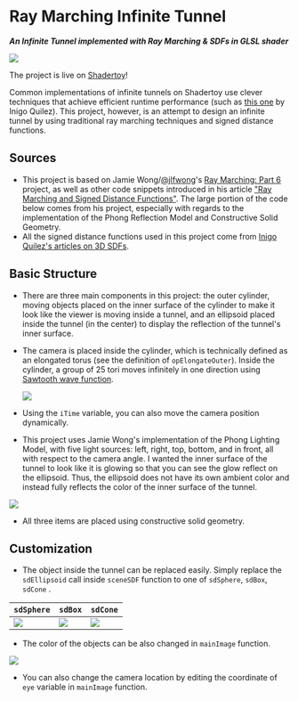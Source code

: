 # Ray Marching Infinite Tunnel

***An Infinite Tunnel implemented with Ray Marching & SDFs in GLSL shader***

![](https://raw.githubusercontent.com/jason-ono/Story/master/inftunnel_assets/angle.png)

The project is live on [Shadertoy](https://www.shadertoy.com/view/NlVSWW)!

Common implementations of infinite tunnels on Shadertoy use clever techniques that achieve efficient runtime performance (such as [this one](https://iquilezles.org/www/articles/tunnel/tunnel.htm) by Inigo Quilez). This project, however, is an attempt to design an infinite tunnel by using traditional ray marching techniques and signed distance functions.

## Sources

- This project is based on Jamie Wong/[@jlfwong](https://github.com/jlfwong)'s [Ray Marching: Part 6](https://www.shadertoy.com/view/4tcGDr) project, as well as other code snippets introduced in his article ["Ray Marching and Signed Distance Functions"](http://jamie-wong.com/2016/07/15/ray-marching-signed-distance-functions/). The large portion of the code below comes from his project, especially with regards to the implementation of the Phong Reflection Model and Constructive Solid Geometry.
- All the signed distance functions used in this project come from [Inigo Quilez's articles on 3D SDFs](https://iquilezles.org/www/articles/distfunctions/distfunctions.htm).

## Basic Structure

- There are three main components in this project: the outer cylinder, moving objects placed on the inner surface of the cylinder to make it look like the viewer is moving inside a tunnel, and an ellipsoid placed inside the tunnel (in the center) to display the reflection of the tunnel's inner surface.

- The camera is placed inside the cylinder, which is technically defined as an elongated torus (see the definition of `opElongateOuter`). Inside the cylinder, a group of 25 tori moves infinitely in one direction using [Sawtooth wave function](https://en.wikipedia.org/wiki/Sawtooth_wave).

  ![](https://raw.githubusercontent.com/jason-ono/Story/master/inftunnel_assets/mechanism.jpeg)

- Using the `iTime` variable, you can also move the camera position dynamically.

- This project uses Jamie Wong's implementation of the Phong Lighting Model, with five light sources: left, right, top, bottom, and in front, all with respect to the camera angle. I wanted the inner surface of the tunnel to look like it is glowing so that you can see the glow reflect on the ellipsoid. Thus, the ellipsoid does not have its own ambient color and instead fully reflects the color of the inner surface of the tunnel.

![](https://raw.githubusercontent.com/jason-ono/Story/master/inftunnel_assets/ellipsoid.png)

- All three items are placed using constructive solid geometry. 

## Customization

- The object inside the tunnel can be replaced easily. Simply replace the `sdEllipsoid` call inside `sceneSDF` function to one of `sdSphere`, `sdBox`, `sdCone` .

| `sdSphere`                                                   | `sdBox`                                                      | `sdCone`                                                     |
| ------------------------------------------------------------ | ------------------------------------------------------------ | ------------------------------------------------------------ |
| ![](https://raw.githubusercontent.com/jason-ono/Story/master/inftunnel_assets/sphere.png) | ![](https://raw.githubusercontent.com/jason-ono/Story/master/inftunnel_assets/box.png) | ![](https://raw.githubusercontent.com/jason-ono/Story/master/inftunnel_assets/cone.png) |

- The color of the objects can be also changed in `mainImage` function.

![](https://raw.githubusercontent.com/jason-ono/Story/master/inftunnel_assets/green.png)

- You can also change the camera location by editing the coordinate of `eye` variable in `mainImage` function.
